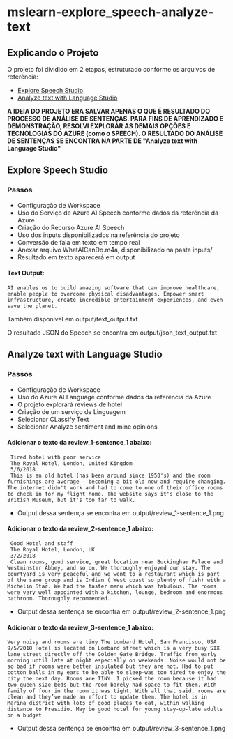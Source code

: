 # mslearn-explore_speech-analyze-text

## Explicando o Projeto
 O projeto foi dividido em 2 etapas, estruturado conforme os arquivos de referência:
 - [Explore Speech Studio](https://microsoftlearning.github.io/mslearn-ai-fundamentals/Instructions/Labs/09-speech.html).
 - [Analyze text with Language Studio](https://microsoftlearning.github.io/mslearn-ai-fundamentals/Instructions/Labs/06-text-analysis.html)

<strong> A IDEIA DO PROJETO ERA SALVAR APENAS O QUE É RESULTADO DO PROCESSO DE ANÁLISE DE SENTENÇAS. PARA FINS DE APRENDIZADO E DEMONSTRAÇÃO, RESOLVI EXPLORAR AS DEMAIS OPÇÕES E TECNOLOGIAS DO AZURE (como o SPEECH). O RESULTADO DO ANÁLISE DE SENTENÇAS SE ENCONTRA NA PARTE DE "Analyze text with Language Studio"</strong>

## Explore Speech Studio

### Passos
- Configuração de Workspace
- Uso do Serviço de Azure AI Speech conforme dados da referência da Azure
- Criação do Recurso Azure AI Speech
- Uso dos inputs disponibilizados na referência do projeto
- Conversão de fala em texto em tempo real
- Anexar arquivo WhatAICanDo.m4a, disponibilizado na pasta inputs/
- Resultado em texto aparecerá em output

#### Text Output:
```
AI enables us to build amazing software that can improve healthcare, enable people to overcome physical disadvantages. Empower smart infrastructure, create incredible entertainment experiences, and even save the planet. 
````
Também disponível em output/text_output.txt

O resultado JSON do Speech se encontra em output/json_text_output.txt

## Analyze text with Language Studio

### Passos
- Configuração de Workspace
- Uso do Azure AI Language conforme dados da referência da Azure
- O projeto explorará reviews de hotel
- Criação de um serviço de Linguagem
- Selecionar CLassify Text
- Selecionar Analyze sentiment and mine opinions

#### Adicionar o texto da review_1-sentence_1 abaixo:

```
 Tired hotel with poor service
 The Royal Hotel, London, United Kingdom
 5/6/2018
 This is an old hotel (has been around since 1950's) and the room furnishings are average - becoming a bit old now and require changing. The internet didn't work and had to come to one of their office rooms to check in for my flight home. The website says it's close to the British Museum, but it's too far to walk.
```

- Output dessa sentença se encontra em output/review_1-sentence_1.png

#### Adicionar o texto da review_2-sentence_1 abaixo:

```
 Good Hotel and staff
 The Royal Hotel, London, UK
 3/2/2018
 Clean rooms, good service, great location near Buckingham Palace and Westminster Abbey, and so on. We thoroughly enjoyed our stay. The courtyard is very peaceful and we went to a restaurant which is part of the same group and is Indian ( West coast so plenty of fish) with a Michelin Star. We had the taster menu which was fabulous. The rooms were very well appointed with a kitchen, lounge, bedroom and enormous bathroom. Thoroughly recommended.
```

- Output dessa sentença se encontra em output/review_2-sentence_1.png


#### Adicionar o texto da review_3-sentence_1 abaixo:

```
Very noisy and rooms are tiny The Lombard Hotel, San Francisco, USA 9/5/2018 Hotel is located on Lombard street which is a very busy SIX lane street directly off the Golden Gate Bridge. Traffic from early morning until late at night especially on weekends. Noise would not be so bad if rooms were better insulated but they are not. Had to put cotton balls in my ears to be able to sleep–was too tired to enjoy the city the next day. Rooms are TINY. I picked the room because it had two queen size beds–but the room barely had space to fit them. With family of four in the room it was tight. With all that said, rooms are clean and they’ve made an effort to update them. The hotel is in Marina district with lots of good places to eat, within walking distance to Presidio. May be good hotel for young stay-up-late adults on a budget
```

- Output dessa sentença se encontra em output/review_3-sentence_1.png



